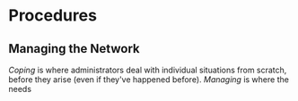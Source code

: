 # Procedures
## Managing the Network
*Coping* is where administrators deal with individual situations from scratch, before they arise (even if they've happened before). *Managing* is where the needs 

